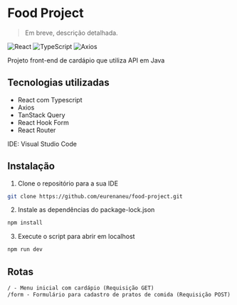 # Food Project

> Em breve, descrição detalhada.

![React](https://img.shields.io/static/v1?style=for-the-badge&message=React&color=222222&logo=React&logoColor=61DAFB&label=)
![TypeScript](https://img.shields.io/static/v1?style=for-the-badge&message=TypeScript&color=3178C6&logo=TypeScript&logoColor=FFFFFF&label=)
![Axios](https://img.shields.io/static/v1?style=for-the-badge&message=Axios&color=5A29E4&logo=Axios&logoColor=FFFFFF&label=)

Projeto front-end de cardápio que utiliza API em Java

## Tecnologias utilizadas

- React com Typescript
- Axios
- TanStack Query
- React Hook Form
- React Router

IDE: Visual Studio Code

## Instalação

1. Clone o repositório para a sua IDE
   
```bash
git clone https://github.com/eurenaneu/food-project.git
```

2. Instale as dependências do package-lock.json

```bash
npm install
```

3. Execute o script para abrir em localhost

```bash
npm run dev
```

## Rotas
```markdown
/ - Menu inicial com cardápio (Requisição GET)
/form - Formulário para cadastro de pratos de comida (Requisição POST)
```
